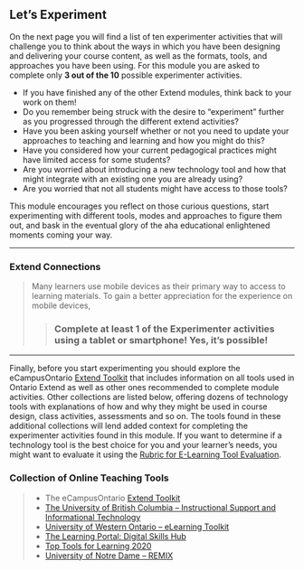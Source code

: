 ## Let’s Experiment

On the next page you will find a list of ten experimenter activities that will challenge you to think about the ways in which you have been designing and delivering your course content, as well as the formats, tools, and approaches you have been using. For this module you are asked to complete only **3 out of the 10** possible experimenter activities.

*   If you have finished any of the other Extend modules, think back to your work on them!
*   Do you remember being struck with the desire to “experiment” further as you progressed through the different extend activities?
*   Have you been asking yourself whether or not you need to update your approaches to teaching and learning and how you might do this?
*   Have you considered how your current pedagogical practices might have limited access for some students?
*   Are you worried about introducing a new technology tool and how that might integrate with an existing one you are already using?
*   Are you worried that not all students might have access to those tools?

This module encourages you reflect on those curious questions, start experimenting with different tools, modes and approaches to figure them out, and bask in the eventual glory of the aha educational enlightened moments coming your way.

* * *

### Extend Connections
> Many learners use mobile devices as their primary way to access to learning materials. To gain a better appreciation for the experience on mobile devices,
>
>> ### Complete at least 1 of the Experimenter activities using a tablet or smartphone! Yes, it’s possible!

* * *

Finally, before you start experimenting you should explore the eCampusOntario [Extend Toolkit](https://toolkit.ecampusontario.ca/) that includes information on all tools used in Ontario Extend as well as other ones recommended to complete module activities. Other collections are listed below, offering dozens of technology tools with explanations of how and why they might be used in course design, class activities, assessments and so on. The tools found in these additional collections will lend added context for completing the experimenter activities found in this module. If you want to determine if a technology tool is the best choice for you and your learner’s needs, you might want to evaluate it using the [Rubric for E-Learning Tool Evaluation](https://teaching.uwo.ca/pdf/elearning/Rubric-for-eLearning-Tool-Evaluation.pdf).

### Collection of Online Teaching Tools
> *   The eCampusOntario [Extend Toolkit](https://toolkit.ecampusontario.ca/)
> *   [The University of British Columbia – Instructional Support and Informational Technology](https://isit.arts.ubc.ca/other-tools-for-teaching-and-learning/)
> *   [University of Western Ontario – eLearning Toolkit](https://elearningtoolkit.uwo.ca/)
> *   [The Learning Portal: Digital Skills Hub](https://tlp-lpa.ca/home/digital-skills)
> *   [Top Tools for Learning 2020](https://www.toptools4learning.com/)
> *   [University of Notre Dame – REMIX](https://remix.nd.edu/projects.html)

